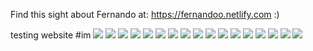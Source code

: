 Find this sight about Fernando at: https://fernandoo.netlify.com :)















testing website
#im
![](/logfern.jpg)
![](/roll.jpg)
![](/face.jpg)
![](/cover.jpg)
![](/cute.jpg)
![](/space.jpg)
![](/smol.jpg)
![](/yes.jpg)
![](/bath.jpg)
![](/chub_pug.jpg)
![](/chub_coon.jpg)
![](/fattt.jpg)
![](/phat.jpg)
![](/big.jpg)
![](/lick.jpg)
![](/swim.jpg)
![](/tube.jpg)
